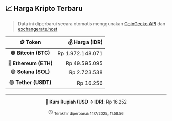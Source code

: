 

<!-- HARGA_KRIPTO -->
## 📈 Harga Kripto Terbaru

> Data ini diperbarui secara otomatis menggunakan [CoinGecko API](https://www.coingecko.com/) dan [exchangerate.host](https://exchangerate.host/)

<div align="center">

| 🪙 Token | 💰 Harga (IDR) |
|:------:|---------------:|
| 🟠 **Bitcoin (BTC)**   | Rp 1.972.148.071 |
| 🔵 **Ethereum (ETH)**  | Rp 49.595.095 |
| 🟣 **Solana (SOL)**    | Rp 2.723.538 |
| 🟢 **Tether (USDT)**   | Rp 16.256 |

---

💱 **Kurs Rupiah (USD → IDR)**: Rp 16.252

🕒 <sub>Terakhir diperbarui: 14/7/2025, 11.58.56</sub>

</div>
<!-- /HARGA_KRIPTO -->